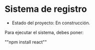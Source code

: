 <h1>Sistema de registro</h1>

- Estado del proyecto: En construcción.

Para ejecutar el sistema, debes poner:

""npm install react""
